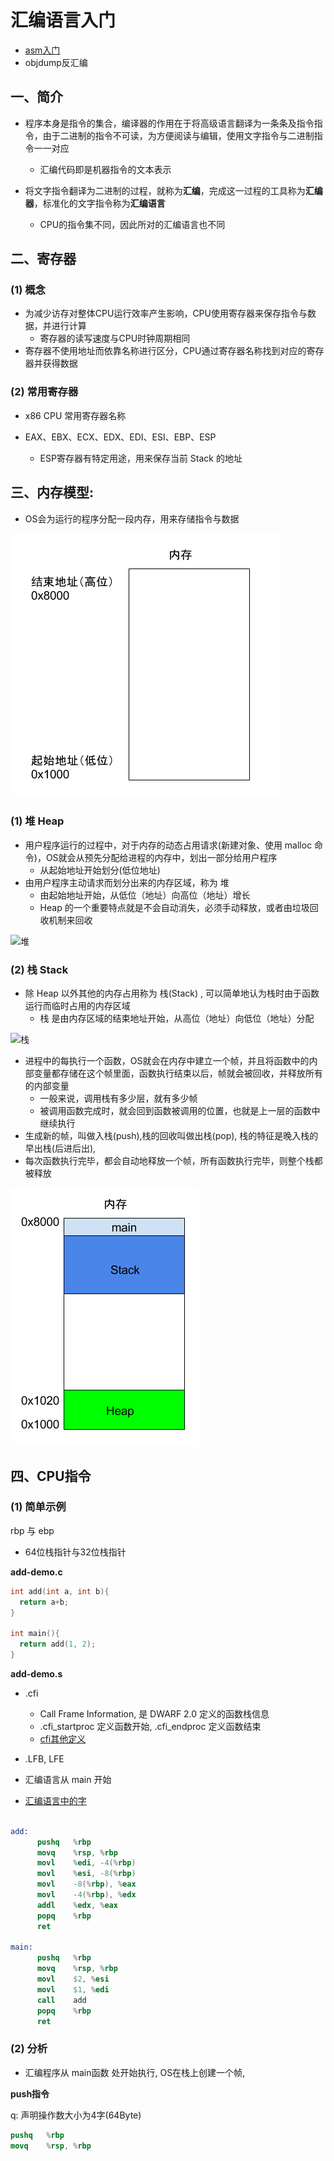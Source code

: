 # 汇编语言入门

- [asm入门](http://c.biancheng.net/asm/)
- objdump反汇编

## 一、简介

- 程序本身是指令的集合，编译器的作用在于将高级语言翻译为一条条及指令指令，由于二进制的指令不可读，为方便阅读与编辑，使用文字指令与二进制指令一一对应
  - 汇编代码即是机器指令的文本表示

- 将文字指令翻译为二进制的过程，就称为**汇编**，完成这一过程的工具称为**汇编器**，标准化的文字指令称为**汇编语言**
  - CPU的指令集不同，因此所对的汇编语言也不同

## 二、寄存器

### (1) 概念

- 为减少访存对整体CPU运行效率产生影响，CPU使用寄存器来保存指令与数据，并进行计算
  - 寄存器的读写速度与CPU时钟周期相同
- 寄存器不使用地址而依靠名称进行区分，CPU通过寄存器名称找到对应的寄存器并获得数据

### (2) 常用寄存器

- x86 CPU 常用寄存器名称

- EAX、EBX、ECX、EDX、EDI、ESI、EBP、ESP
  - ESP寄存器有特定用途，用来保存当前 Stack 的地址


## 三、内存模型:

- OS会为运行的程序分配一段内存，用来存储指令与数据

![内存模型](./img/内存模型.png)

### (1) 堆 Heap

- 用户程序运行的过程中，对于内存的动态占用请求(新建对象、使用 malloc 命令)，OS就会从预先分配给进程的内存中，划出一部分给用户程序
  - 从起始地址开始划分(低位地址)
- 由用户程序主动请求而划分出来的内存区域，称为 堆
  - 由起始地址开始，从低位（地址）向高位（地址）增长
  - Heap 的一个重要特点就是不会自动消失，必须手动释放，或者由垃圾回收机制来回收

![堆](./img/堆.png)

### (2) 栈 Stack

- 除 Heap 以外其他的内存占用称为 栈(Stack) , 可以简单地认为栈时由于函数运行而临时占用的内存区域
  - 栈 是由内存区域的结束地址开始，从高位（地址）向低位（地址）分配

![栈](./img/栈.png)

- 进程中的每执行一个函数，OS就会在内存中建立一个帧，并且将函数中的内部变量都存储在这个帧里面，函数执行结束以后，帧就会被回收，并释放所有的内部变量
  - 一般来说，调用栈有多少层，就有多少帧
  - 被调用函数完成时，就会回到函数被调用的位置，也就是上一层的函数中继续执行
- 生成新的帧，叫做入栈(push),栈的回收叫做出栈(pop), 栈的特征是晚入栈的早出栈(后进后出),
- 每次函数执行完毕，都会自动地释放一个帧，所有函数执行完毕，则整个栈都被释放

![调用栈](./img/调用栈.png)

## 四、CPU指令


### (1) 简单示例


rbp 与 ebp
- 64位栈指针与32位栈指针

**add-demo.c**

```c++
int add(int a, int b){
  return a+b;
}

int main(){
  return add(1, 2);
}
```

**add-demo.s**

- .cfi
  - Call Frame Information, 是 DWARF 2.0 定义的函数栈信息
  - .cfi_startproc 定义函数开始, .cfi_endproc 定义函数结束
  - [cfi其他定义](https://sourceware.org/binutils/docs-2.31/as/CFI-directives.html)

- .LFB, LFE
- 汇编语言从 main 开始
- [汇编语言中的字](https://blog.csdn.net/weixin_44395686/article/details/108628301)

```s

add:
      pushq   %rbp
      movq    %rsp, %rbp
      movl    %edi, -4(%rbp)
      movl    %esi, -8(%rbp)
      movl    -8(%rbp), %eax
      movl    -4(%rbp), %edx
      addl    %edx, %eax
      popq    %rbp
      ret

main:
      pushq   %rbp
      movq    %rsp, %rbp
      movl    $2, %esi
      movl    $1, %edi
      call    add
      popq    %rbp
      ret
```

### (2) 分析

- 汇编程序从 main函数 处开始执行, OS在栈上创建一个帧, 

**push指令**

q: 声明操作数大小为4字(64Byte)

```s
pushq   %rbp
movq    %rsp, %rbp
```



